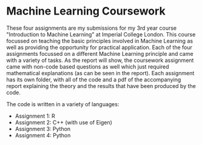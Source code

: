# Machine Learning Coursework
These four assignments are my submissions for my 3rd year course "Introduction to Machine Learning" at Imperial College London.
This course focussed on teaching the basic principles involved in Machine Learning as well as providing the opportunity for practical application.
Each of the four assignments focussed on a different Machine Learning principle and came with a variety of tasks.
As the report will show, the coursework assignment came with non-code based questions as well which just required mathematical explanations (as can be seen in the report).
Each assignment has its own folder, with all of the code and a pdf of the accompanying report explaining the theory and the results that have been produced by the code.

The code is written in a variety of languages:
* Assignment 1: R
* Assignment 2: C++ (with use of Eigen)
* Assignment 3: Python
* Assignment 4: Python
